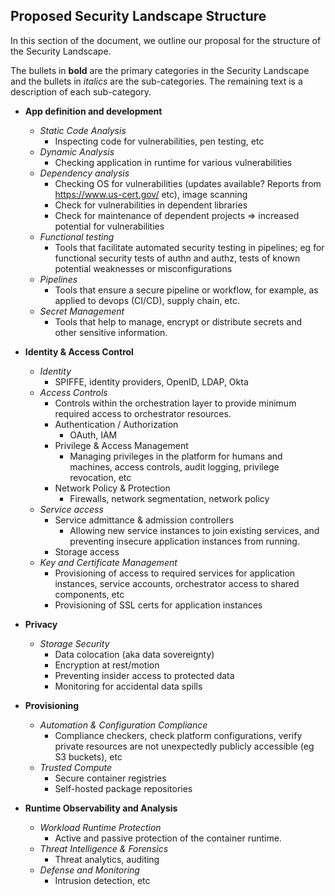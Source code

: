## Proposed Security Landscape Structure
In this section of the document, we outline our proposal for the structure of the Security Landscape.

The bullets in **bold** are the primary categories in the Security Landscape and the bullets in _italics_ are the
sub-categories. The remaining text is a description of each sub-category.

- **App definition and development**
  - _Static Code Analysis_
    - Inspecting code for vulnerabilities, pen testing, etc
  - _Dynamic Analysis_
    - Checking application in runtime for various vulnerabilities
  - _Dependency analysis_
    - Checking OS for vulnerabilities (updates available? Reports from https://www.us-cert.gov/ etc), image scanning
    - Check for vulnerabilities in dependent libraries
    - Check for maintenance of dependent projects => increased potential for vulnerabilities
  - _Functional testing_
    - Tools that facilitate automated security testing in pipelines;
    eg for functional security tests of authn and authz,
      tests of known potential weaknesses or misconfigurations
  - _Pipelines_
    - Tools that ensure a secure pipeline or workflow, for example,
    as applied to devops (CI/CD), supply chain, etc.
  - _Secret Management_
    - Tools that help to manage, encrypt or distribute secrets and other sensitive information.

- **Identity & Access Control**
  - _Identity_
    - SPIFFE, identity providers, OpenID, LDAP, Okta
  - _Access Controls_
    - Controls within the orchestration layer to provide minimum required access to orchestrator resources.
    - Authentication / Authorization
      - OAuth, IAM
    - Privilege & Access Management
      - Managing privileges in the platform for humans and machines, access controls, audit logging, privilege revocation,
        etc
    - Network Policy & Protection
      - Firewalls, network segmentation, network policy
  - _Service access_
    - Service admittance & admission controllers
      - Allowing new service instances to join existing services, and preventing insecure application instances from running.
    - Storage access
  - _Key and Certificate Management_
    - Provisioning of access to required services for application instances, service accounts, orchestrator access to shared components, etc
    - Provisioning of SSL certs for application instances

- **Privacy**
  - _Storage Security_
    - Data colocation (aka data sovereignty)
    - Encryption at rest/motion
    - Preventing insider access to protected data
    - Monitoring for accidental data spills

- **Provisioning**
  - _Automation & Configuration Compliance_
    - Compliance checkers, check platform configurations, verify private resources are not unexpectedly publicly accessible (eg S3 buckets), etc
  - _Trusted Compute_
    - Secure container registries
    - Self-hosted package repositories

- **Runtime Observability and Analysis**
  - _Workload Runtime Protection_
    - Active and passive protection of the container runtime.
  - _Threat Intelligence & Forensics_
    - Threat analytics, auditing
  - _Defense and Monitoring_
    - Intrusion detection, etc
